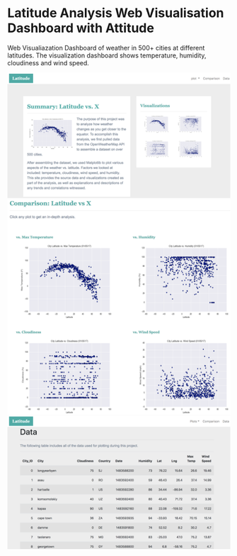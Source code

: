 # Latitude Analysis Web Visualisation Dashboard with Attitude

Web Visualiazation Dashboard of weather in 500+ cities at different latitudes. The visualization dashboard shows temperature, humidity, cloudiness and wind speed. 

![09_Summary](Images/README/09_Summary.png)<br>
![09_Comparison](Images/README/09_Comparison.png)<br>
![09_Data](Images/README/09_Data.png)<br>
